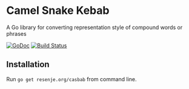 # Camel Snake Kebab

A Go library for converting representation style of compound words or phrases

[![GoDoc](https://godoc.org/resenje.org/casbab?status.svg)](https://godoc.org/resenje.org/casbab)
[![Build Status](https://travis-ci.org/janos/casbab.svg?branch=master)](https://travis-ci.org/janos/casbab)

## Installation

Run `go get resenje.org/casbab` from command line.
